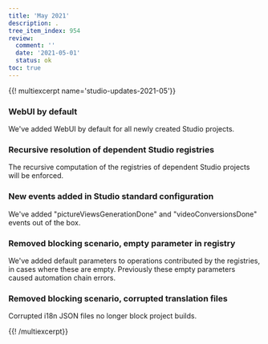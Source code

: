 ```yaml
---
title: 'May 2021'
description: .
tree_item_index: 954
review:
  comment: ''
  date: '2021-05-01'
  status: ok
toc: true
---
```


{{! multiexcerpt name='studio-updates-2021-05'}}

### WebUI by default 

We've added WebUI by default for all newly created Studio projects. 

### Recursive resolution of dependent Studio registries 

The recursive computation of the registries of dependent Studio projects will be enforced. 

### New events added in Studio standard configuration 

We've added "pictureViewsGenerationDone" and "videoConversionsDone" events out of the box.

### Removed blocking scenario, empty parameter in registry  

We've added default parameters to operations contributed by the registries, in cases where these are empty. Previously these empty parameters caused automation chain errors. 

### Removed blocking scenario, corrupted translation files 

Corrupted i18n JSON files no longer block project builds. 

{{! /multiexcerpt}}
